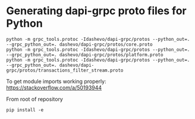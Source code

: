 
# Generating dapi-grpc proto files for Python

```shell
python -m grpc_tools.protoc -Idashevo/dapi-grpc/protos --python_out=. --grpc_python_out=. dashevo/dapi-grpc/protos/core.proto
python -m grpc_tools.protoc -Idashevo/dapi-grpc/protos --python_out=. --grpc_python_out=. dashevo/dapi-grpc/protos/platform.proto
python -m grpc_tools.protoc -Idashevo/dapi-grpc/protos --python_out=. --grpc_python_out=. dashevo/dapi-grpc/protos/transactions_filter_stream.proto

```

To get module imports working properly:
https://stackoverflow.com/a/50193944

From root of repository
```shell
pip install -e
```

